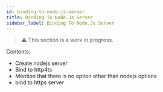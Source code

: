 ```yaml
---
id: binding-to-node-js-server
title: Binding To Node.Js Server
sidebar_label: Binding To Node.Js Server
---
```

> ⚠️ This section is a work in progress.

Contents:

* Create nodejs server
* Bind to http4ts
* Mention that there is no option other than nodejs options
* bind to https server
